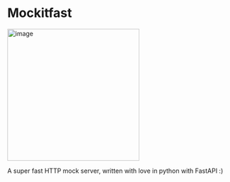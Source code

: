 # Mockitfast

<img width="298" alt="image" src="https://github.com/user-attachments/assets/559c3ef0-4201-4fb6-886d-a761c4edfb1d">

A super fast HTTP mock server, written with love in python with FastAPI :)

